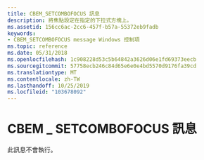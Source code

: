 ```yaml
---
title: CBEM_SETCOMBOFOCUS 訊息
description: 將焦點設定在指定的下拉式方塊上。
ms.assetid: 156cc6ac-2cc6-457f-b57a-55372eb9fadb
keywords:
- CBEM_SETCOMBOFOCUS message Windows 控制項
ms.topic: reference
ms.date: 05/31/2018
ms.openlocfilehash: 1c908228d53c5b64842a3626d06e1fd69373eecb
ms.sourcegitcommit: 57758ecb246c84d65e6e0e4bd5570d9176fa39cd
ms.translationtype: MT
ms.contentlocale: zh-TW
ms.lasthandoff: 10/25/2019
ms.locfileid: "103678092"
---
```

# <a name="cbem_setcombofocus-message"></a>CBEM \_ SETCOMBOFOCUS 訊息

此訊息不會執行。

 

 




